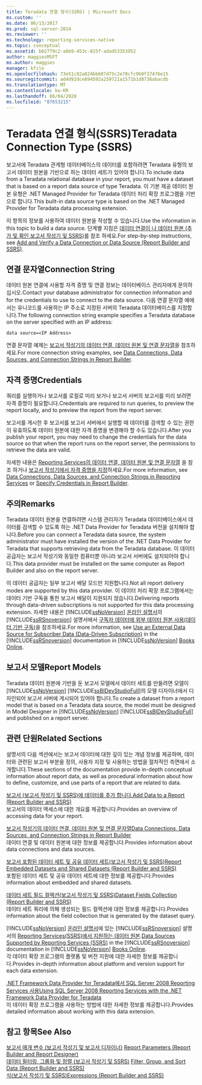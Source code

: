```yaml
---
title: Teradata 연결 형식(SSRS) | Microsoft Docs
ms.custom: ''
ms.date: 06/13/2017
ms.prod: sql-server-2014
ms.reviewer: ''
ms.technology: reporting-services-native
ms.topic: conceptual
ms.assetid: b02779c2-a6b9-453c-815f-adad53353952
author: maggiesMSFT
ms.author: maggies
manager: kfile
ms.openlocfilehash: 73e51c82a824bb607d75c2e78cfc9b0f37476e15
ms.sourcegitcommit: ad4d92dce894592a259721a1571b1d8736abacdb
ms.translationtype: MT
ms.contentlocale: ko-KR
ms.lasthandoff: 08/04/2020
ms.locfileid: "87653215"
---
```

# <a name="teradata-connection-type-ssrs"></a><span data-ttu-id="f14ae-102">Teradata 연결 형식(SSRS)</span><span class="sxs-lookup"><span data-stu-id="f14ae-102">Teradata Connection Type (SSRS)</span></span>
  <span data-ttu-id="f14ae-103">보고서에 Teradata 관계형 데이터베이스의 데이터를 포함하려면 Teradata 유형의 보고서 데이터 원본을 기반으로 하는 데이터 세트가 있어야 합니다.</span><span class="sxs-lookup"><span data-stu-id="f14ae-103">To include data from a Teradata relational database in your report, you must have a dataset that is based on a report data source of type Teradata.</span></span> <span data-ttu-id="f14ae-104">이 기본 제공 데이터 원본 유형은 .NET Managed Provider for Teradata 데이터 처리 확장 프로그램을 기반으로 합니다.</span><span class="sxs-lookup"><span data-stu-id="f14ae-104">This built-in data source type is based on the .NET Managed Provider for Teradata data processing extension.</span></span>  
  
 <span data-ttu-id="f14ae-105">이 항목의 정보를 사용하여 데이터 원본을 작성할 수 있습니다.</span><span class="sxs-lookup"><span data-stu-id="f14ae-105">Use the information in this topic to build a data source.</span></span> <span data-ttu-id="f14ae-106">단계별 지침은 [데이터 연결이 나 데이터 원본 &#40;추가 및 확인 보고서 작성기 및 SSRS&#41;](add-and-verify-a-data-connection-report-builder-and-ssrs.md)를 참조 하세요.</span><span class="sxs-lookup"><span data-stu-id="f14ae-106">For step-by-step instructions, see [Add and Verify a Data Connection or Data Source &#40;Report Builder and SSRS&#41;](add-and-verify-a-data-connection-report-builder-and-ssrs.md).</span></span>  
  
##  <a name="connection-string"></a><a name="Connection"></a> <span data-ttu-id="f14ae-107">연결 문자열</span><span class="sxs-lookup"><span data-stu-id="f14ae-107">Connection String</span></span>  
 <span data-ttu-id="f14ae-108">데이터 원본 연결에 사용할 자격 증명 및 연결 정보는 데이터베이스 관리자에게 문의하십시오.</span><span class="sxs-lookup"><span data-stu-id="f14ae-108">Contact your database administrator for connection information and for the credentials to use to connect to the data source.</span></span> <span data-ttu-id="f14ae-109">다음 연결 문자열 예에서는 유니코드를 사용하는 IP 주소로 지정된 서버의 Teradata 데이터베이스를 지정합니다.</span><span class="sxs-lookup"><span data-stu-id="f14ae-109">The following connection string example specifies a Teradata database on the server specified with an IP address:</span></span>  
  
```  
data source=<IP Address>  
```  
  
 <span data-ttu-id="f14ae-110">연결 문자열 예제는 [보고서 작성기의 데이터 연결, 데이터 원본 및 연결 문자열](../data-connections-data-sources-and-connection-strings-in-report-builder.md)을 참조하세요.</span><span class="sxs-lookup"><span data-stu-id="f14ae-110">For more connection string examples, see [Data Connections, Data Sources, and Connection Strings in Report Builder](../data-connections-data-sources-and-connection-strings-in-report-builder.md).</span></span>  
  
##  <a name="credentials"></a><a name="Credentials"></a> <span data-ttu-id="f14ae-111">자격 증명</span><span class="sxs-lookup"><span data-stu-id="f14ae-111">Credentials</span></span>  
 <span data-ttu-id="f14ae-112">쿼리를 실행하거나 보고서를 로컬로 미리 보거나 보고서 서버의 보고서를 미리 보려면 자격 증명이 필요합니다.</span><span class="sxs-lookup"><span data-stu-id="f14ae-112">Credentials are required to run queries, to preview the report locally, and to preview the report from the report server.</span></span>  
  
 <span data-ttu-id="f14ae-113">보고서를 게시한 후 보고서를 보고서 서버에서 실행할 때 데이터를 검색할 수 있는 권한이 유효하도록 데이터 원본에 대한 자격 증명을 변경해야 할 수도 있습니다.</span><span class="sxs-lookup"><span data-stu-id="f14ae-113">After you publish your report, you may need to change the credentials for the data source so that when the report runs on the report server, the permissions to retrieve the data are valid.</span></span>  
  
 <span data-ttu-id="f14ae-114">자세한 내용은 [Reporting Services의 데이터 연결, 데이터 원본 및 연결 문자열](../data-connections-data-sources-and-connection-strings-in-reporting-services.md) 을 참조 하거나 [보고서 작성기에서 자격 증명을 지정](../specify-credentials-in-report-builder.md)하세요.</span><span class="sxs-lookup"><span data-stu-id="f14ae-114">For more information, see [Data Connections, Data Sources, and Connection Strings in Reporting Services](../data-connections-data-sources-and-connection-strings-in-reporting-services.md) or [Specify Credentials in Report Builder](../specify-credentials-in-report-builder.md).</span></span>  

##  <a name="remarks"></a><a name="Remarks"></a> <span data-ttu-id="f14ae-115">주의</span><span class="sxs-lookup"><span data-stu-id="f14ae-115">Remarks</span></span>  
 <span data-ttu-id="f14ae-116">Teradata 데이터 원본을 연결하려면 시스템 관리자가 Teradata 데이터베이스에서 데이터를 검색할 수 있도록 하는 .NET Data Provider for Teradata 버전을 설치해야 합니다.</span><span class="sxs-lookup"><span data-stu-id="f14ae-116">Before you can connect a Teradata data source, the system administrator must have installed the version of the .NET Data Provider for Teradata that supports retrieving data from the Teradata database.</span></span> <span data-ttu-id="f14ae-117">이 데이터 공급자는 보고서 작성기와 동일한 컴퓨터뿐 아니라 보고서 서버에도 설치되어야 합니다.</span><span class="sxs-lookup"><span data-stu-id="f14ae-117">This data provider must be installed on the same computer as Report Builder and also on the report server.</span></span>  
  
 <span data-ttu-id="f14ae-118">이 데이터 공급자는 일부 보고서 배달 모드만 지원합니다.</span><span class="sxs-lookup"><span data-stu-id="f14ae-118">Not all report delivery modes are supported by this data provider.</span></span> <span data-ttu-id="f14ae-119">이 데이터 처리 확장 프로그램에서는 데이터 기반 구독을 통한 보고서 배달이 지원되지 않습니다.</span><span class="sxs-lookup"><span data-stu-id="f14ae-119">Delivering reports through data-driven subscriptions is not supported for this data processing extension.</span></span> <span data-ttu-id="f14ae-120">자세한 내용은 [!INCLUDE[ssNoVersion](../../../includes/ssnoversion-md.md)] [온라인 설명서](https://go.microsoft.com/fwlink/?linkid=121312)의 [!INCLUDE[ssRSnoversion](../../../includes/ssrsnoversion-md.md)] 설명서에서 [구독자 데이터에 외부 데이터 원본 사용&#40;데이터 기반 구독&#41;](../subscriptions/use-an-external-data-source-for-subscriber-data-data-driven-subscription.md)을 참조하세요.</span><span class="sxs-lookup"><span data-stu-id="f14ae-120">For more information, see [Use an External Data Source for Subscriber Data &#40;Data-Driven Subscription&#41;](../subscriptions/use-an-external-data-source-for-subscriber-data-data-driven-subscription.md) in the [!INCLUDE[ssRSnoversion](../../../includes/ssrsnoversion-md.md)] documentation in [!INCLUDE[ssNoVersion](../../../includes/ssnoversion-md.md)] [Books Online](https://go.microsoft.com/fwlink/?linkid=121312).</span></span>  

##  <a name="report-models"></a><a name="Models"></a> <span data-ttu-id="f14ae-121">보고서 모델</span><span class="sxs-lookup"><span data-stu-id="f14ae-121">Report Models</span></span>  
 <span data-ttu-id="f14ae-122">Teradata 데이터 원본에 기반을 둔 보고서 모델에서 데이터 세트를 만들려면 모델이 [!INCLUDE[ssNoVersion](../../../includes/ssnoversion-md.md)] [!INCLUDE[ssBIDevStudioFull](../../includes/ssbidevstudiofull-md.md)]의 모델 디자이너에서 디자인되어 보고서 서버에 게시되어 있어야 합니다.</span><span class="sxs-lookup"><span data-stu-id="f14ae-122">To create a dataset from a report model that is based on a Teradata data source, the model must be designed in Model Designer in [!INCLUDE[ssNoVersion](../../../includes/ssnoversion-md.md)] [!INCLUDE[ssBIDevStudioFull](../../includes/ssbidevstudiofull-md.md)] and published on a report server.</span></span>  

##  <a name="related-sections"></a><a name="Related"></a> <span data-ttu-id="f14ae-123">관련 단원</span><span class="sxs-lookup"><span data-stu-id="f14ae-123">Related Sections</span></span>  
 <span data-ttu-id="f14ae-124">설명서의 다음 섹션에서는 보고서 데이터에 대한 깊이 있는 개념 정보를 제공하며, 데이터와 관련된 보고서 부분을 정의, 사용자 지정 및 사용하는 방법을 절차적인 측면에서 소개합니다.</span><span class="sxs-lookup"><span data-stu-id="f14ae-124">These sections of the documentation provide in-depth conceptual information about report data, as well as procedural information about how to define, customize, and use parts of a report that are related to data.</span></span>  
  
 [<span data-ttu-id="f14ae-125">보고서 &#40;보고서 작성기 및 SSRS&#41;에 데이터를 추가 합니다.</span><span class="sxs-lookup"><span data-stu-id="f14ae-125">Add Data to a Report &#40;Report Builder and SSRS&#41;</span></span>](report-datasets-ssrs.md)  
 <span data-ttu-id="f14ae-126">보고서의 데이터 액세스에 대한 개요를 제공합니다.</span><span class="sxs-lookup"><span data-stu-id="f14ae-126">Provides an overview of accessing data for your report.</span></span>  
  
 [<span data-ttu-id="f14ae-127">보고서 작성기의 데이터 연결, 데이터 원본 및 연결 문자열</span><span class="sxs-lookup"><span data-stu-id="f14ae-127">Data Connections, Data Sources, and Connection Strings in Report Builder</span></span>](../data-connections-data-sources-and-connection-strings-in-report-builder.md)  
 <span data-ttu-id="f14ae-128">데이터 연결 및 데이터 원본에 대한 정보를 제공합니다.</span><span class="sxs-lookup"><span data-stu-id="f14ae-128">Provides information about data connections and data sources.</span></span>  
  
 [<span data-ttu-id="f14ae-129">보고서 포함된 데이터 세트 및 공유 데이터 세트&#40;보고서 작성기 및 SSRS&#41;</span><span class="sxs-lookup"><span data-stu-id="f14ae-129">Report Embedded Datasets and Shared Datasets &#40;Report Builder and SSRS&#41;</span></span>](report-embedded-datasets-and-shared-datasets-report-builder-and-ssrs.md)  
 <span data-ttu-id="f14ae-130">포함된 데이터 세트 및 공유 데이터 세트에 대한 정보를 제공합니다.</span><span class="sxs-lookup"><span data-stu-id="f14ae-130">Provides information about embedded and shared datasets.</span></span>  
  
 [<span data-ttu-id="f14ae-131">데이터 세트 필드 컬렉션&#40;보고서 작성기 및 SSRS&#41;</span><span class="sxs-lookup"><span data-stu-id="f14ae-131">Dataset Fields Collection &#40;Report Builder and SSRS&#41;</span></span>](dataset-fields-collection-report-builder-and-ssrs.md)  
 <span data-ttu-id="f14ae-132">데이터 세트 쿼리에 의해 생성되는 필드 컬렉션에 대한 정보를 제공합니다.</span><span class="sxs-lookup"><span data-stu-id="f14ae-132">Provides information about the field collection that is generated by the dataset query.</span></span>  
  
 <span data-ttu-id="f14ae-133">[!INCLUDE[ssNoVersion](../../../includes/ssnoversion-md.md)] [온라인 설명서](https://go.microsoft.com/fwlink/?linkid=121312)에 있는 [!INCLUDE[ssRSnoversion](../../../includes/ssrsnoversion-md.md)] 설명서의 [Reporting Services&#40;SSRS&#41;에서 지원하는 데이터 원본](../create-deploy-and-manage-mobile-and-paginated-reports.md).</span><span class="sxs-lookup"><span data-stu-id="f14ae-133">[Data Sources Supported by Reporting Services &#40;SSRS&#41;](../create-deploy-and-manage-mobile-and-paginated-reports.md) in the [!INCLUDE[ssRSnoversion](../../../includes/ssrsnoversion-md.md)] documentation in [!INCLUDE[ssNoVersion](../../../includes/ssnoversion-md.md)] [Books Online](https://go.microsoft.com/fwlink/?linkid=121312).</span></span>  
 <span data-ttu-id="f14ae-134">각 데이터 확장 프로그램의 플랫폼 및 버전 지원에 대한 자세한 정보를 제공합니다.</span><span class="sxs-lookup"><span data-stu-id="f14ae-134">Provides in-depth information about platform and version support for each data extension.</span></span>  
  
 [<span data-ttu-id="f14ae-135">.NET Framework Data Provider for Teradata에서 SQL Server 2008 Reporting Services 사용</span><span class="sxs-lookup"><span data-stu-id="f14ae-135">Using SQL Server 2008 Reporting Services with the .NET Framework Data Provider for Teradata</span></span>](https://go.microsoft.com/fwlink/?LinkID=130848)  
 <span data-ttu-id="f14ae-136">이 데이터 확장 프로그램을 사용하는 방법에 대한 자세한 정보를 제공합니다.</span><span class="sxs-lookup"><span data-stu-id="f14ae-136">Provides detailed information about working with this data extension.</span></span>  

## <a name="see-also"></a><span data-ttu-id="f14ae-137">참고 항목</span><span class="sxs-lookup"><span data-stu-id="f14ae-137">See Also</span></span>  
 <span data-ttu-id="f14ae-138">[보고서 매개 변수 &#40;보고서 작성기 및 보고서 디자이너&#41;](../report-design/report-parameters-report-builder-and-report-designer.md) </span><span class="sxs-lookup"><span data-stu-id="f14ae-138">[Report Parameters &#40;Report Builder and Report Designer&#41;](../report-design/report-parameters-report-builder-and-report-designer.md) </span></span>  
 <span data-ttu-id="f14ae-139">[데이터 필터링, 그룹화 및 정렬 &#40;보고서 작성기 및 SSRS&#41;](../report-design/filter-group-and-sort-data-report-builder-and-ssrs.md) </span><span class="sxs-lookup"><span data-stu-id="f14ae-139">[Filter, Group, and Sort Data &#40;Report Builder and SSRS&#41;](../report-design/filter-group-and-sort-data-report-builder-and-ssrs.md) </span></span>  
 [<span data-ttu-id="f14ae-140">식&#40;보고서 작성기 및 SSRS&#41;</span><span class="sxs-lookup"><span data-stu-id="f14ae-140">Expressions &#40;Report Builder and SSRS&#41;</span></span>](../report-design/expressions-report-builder-and-ssrs.md)  
